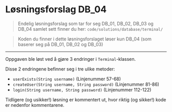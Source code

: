# Løsningsforslag DB_04

> Endelig løsningsforslag som tar for seg DB_01, DB_02, DB_03 og DB_04 samlet sett finner du her: `code/solutions/database/terminal/`

> Koden du finner i dette løsningsforslaget løser kun DB_04 (som baserer seg på DB_01, DB_02 og DB_03)

---

Oppgaven ble løst ved å gjøre 3 endringer i `Terminal`-klassen.

Disse 2 endringene befinner seg i tre ulike metoder:
- `userExists(String username)` (Linjenummer 57-68)
- `createUser(String username, String password)` (Linjenummer 81-86)
- `login(String username, String password)` (Linjenummer 112-122)

Tidligere (og usikker!) løsning er kommentert ut, hvor riktig (og sikker!) kode er nedenfor kommentarene.
